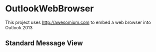 OutlookWebBrowser
=================

This project uses http://awesomium.com to embed a web browser into Outlook 2013

## Standard Message View ##



